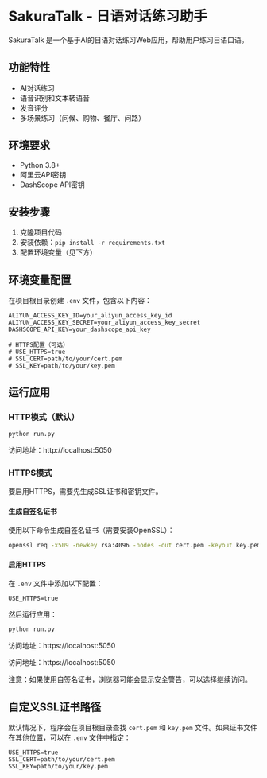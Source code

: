 # SakuraTalk - 日语对话练习助手

SakuraTalk 是一个基于AI的日语对话练习Web应用，帮助用户练习日语口语。

## 功能特性

- AI对话练习
- 语音识别和文本转语音
- 发音评分
- 多场景练习（问候、购物、餐厅、问路）

## 环境要求

- Python 3.8+
- 阿里云API密钥
- DashScope API密钥

## 安装步骤

1. 克隆项目代码
2. 安装依赖：`pip install -r requirements.txt`
3. 配置环境变量（见下方）

## 环境变量配置

在项目根目录创建 `.env` 文件，包含以下内容：

```
ALIYUN_ACCESS_KEY_ID=your_aliyun_access_key_id
ALIYUN_ACCESS_KEY_SECRET=your_aliyun_access_key_secret
DASHSCOPE_API_KEY=your_dashscope_api_key

# HTTPS配置（可选）
# USE_HTTPS=true
# SSL_CERT=path/to/your/cert.pem
# SSL_KEY=path/to/your/key.pem
```

## 运行应用

### HTTP模式（默认）

```bash
python run.py
```

访问地址：http://localhost:5050

### HTTPS模式

要启用HTTPS，需要先生成SSL证书和密钥文件。

#### 生成自签名证书

使用以下命令生成自签名证书（需要安装OpenSSL）：

```bash
openssl req -x509 -newkey rsa:4096 -nodes -out cert.pem -keyout key.pem -days 365
```

#### 启用HTTPS

在 `.env` 文件中添加以下配置：

```
USE_HTTPS=true
```

然后运行应用：

```bash
python run.py
```

访问地址：https://localhost:5050

访问地址：https://localhost:5050

注意：如果使用自签名证书，浏览器可能会显示安全警告，可以选择继续访问。

## 自定义SSL证书路径

默认情况下，程序会在项目根目录查找 `cert.pem` 和 `key.pem` 文件。如果证书文件在其他位置，可以在 `.env` 文件中指定：

```
USE_HTTPS=true
SSL_CERT=path/to/your/cert.pem
SSL_KEY=path/to/your/key.pem
```